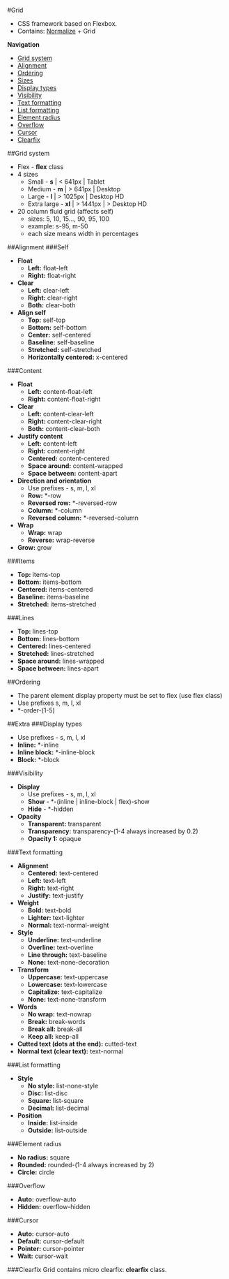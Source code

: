 #Grid
- CSS framework based on Flexbox.
- Contains: [Normalize](https://github.com/necolas/normalize.css/blob/master/normalize.css) + Grid

**Navigation**

* [Grid system](#grid-system)
* [Alignment](#alignment)
* [Ordering](#ordering)
* [Sizes](#sizes)
* [Display types](#display-types)
* [Visibility](#visibility)
* [Text formatting](#text-formatting)
* [List formatting](#list-formatting)
* [Element radius](#element-radius)
* [Overflow](#overflow)
* [Cursor](#cursor)
* [Clearfix](#clearfix)

##Grid system

- Flex - **flex** class
- 4 sizes
	- Small - **s** | < 641px | Tablet
	- Medium - **m** | > 641px | Desktop
	- Large - **l** | > 1025px | Desktop HD
	- Extra large - **xl** | > 1441px | > Desktop HD
- 20 column fluid grid (affects self)
	- sizes: 5, 10, 15..., 90, 95, 100
	- example: s-95, m-50
	- each size means width in percentages

##Alignment
###Self

- **Float**
	- **Left:** float-left
	- **Right:** float-right
- **Clear**
	- **Left:** clear-left
	- **Right:** clear-right
	- **Both:** clear-both
- **Align self**
	- **Top:** self-top
	- **Bottom:** self-bottom
	- **Center:** self-centered
	- **Baseline:** self-baseline
	- **Stretched:** self-stretched
	- **Horizontally centered:** x-centered

###Content

- **Float**
	- **Left:** content-float-left
	- **Right:** content-float-right
- **Clear**
	- **Left:** content-clear-left
	- **Right:** content-clear-right
	- **Both:** content-clear-both
- **Justify content**
	- **Left:** content-left
	- **Right:** content-right
	- **Centered:** content-centered
	- **Space around:** content-wrapped
	- **Space between:** content-apart
- **Direction and orientation**
	- Use prefixes - s, m, l, xl
	- **Row:** *-row
	- **Reversed row:** *-reversed-row
	- **Column:** *-column
	- **Reversed column:** *-reversed-column
- **Wrap**
	- **Wrap:** wrap
	- **Reverse:** wrap-reverse
- **Grow:** grow


###Items

- **Top:** items-top
- **Bottom:** items-bottom
- **Centered:** items-centered
- **Baseline:** items-baseline
- **Stretched:** items-stretched

###Lines

- **Top:** lines-top
- **Bottom:** lines-bottom
- **Centered:** lines-centered
- **Stretched:** lines-stretched
- **Space around:** lines-wrapped
- **Space between:** lines-apart

##Ordering
- The parent element display property must be set to flex (use flex class)
- Use prefixes s, m, l, xl
- *-order-(1-5)

##Extra
###Display types

- Use prefixes - s, m, l, xl
- **Inline:** *-inline
- **Inline block:** *-inline-block
- **Block:** *-block

###Visibility

- **Display**
	- Use prefixes - s, m, l, xl
	- **Show** - *-(inline | inline-block | flex)-show
	- **Hide** - *-hidden
- **Opacity**
	- **Transparent:** transparent
	- **Transparency:** transparency-(1-4 always increased by 0.2)
	- **Opacity 1:** opaque

###Text formatting

- **Alignment**
	- **Centered:** text-centered
	- **Left:** text-left
	- **Right:** text-right
	- **Justify:** text-justify
- **Weight**
	- **Bold:** text-bold
	- **Lighter:** text-lighter
	- **Normal:** text-normal-weight
- **Style**
	- **Underline:** text-underline
	- **Overline:** text-overline
	- **Line through:** text-baseline
	- **None:** text-none-decoration
- **Transform**
	- **Uppercase:** text-uppercase
	- **Lowercase:** text-lowercase
	- **Capitalize:** text-capitalize
	- **None:** text-none-transform
- **Words**
	- **No wrap:** text-nowrap
	- **Break:** break-words
	- **Break all:** break-all
	- **Keep all:** keep-all
- **Cutted text (dots at the end):** cutted-text
- **Normal text (clear text):** text-normal

###List formatting

- **Style**
	- **No style:** list-none-style
	- **Disc:** list-disc
	- **Square:** list-square
	- **Decimal:** list-decimal
- **Position**
	- **Inside:** list-inside
	- **Outside:** list-outside

###Element radius

- **No radius:** square
- **Rounded:** rounded-(1-4 always increased by 2)
- **Circle:** circle

###Overflow

- **Auto:** overflow-auto
- **Hidden:** overflow-hidden

###Cursor

- **Auto:** cursor-auto
- **Default:** cursor-default
- **Pointer:** cursor-pointer
- **Wait:** cursor-wait

###Clearfix
Grid contains micro clearfix:  **clearfix** class.
